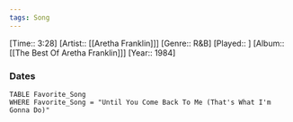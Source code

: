 ```yaml
---
tags: Song  
---
```

[Time:: 3:28]
[Artist:: [[Aretha Franklin]]]
[Genre:: R&B]
[Played:: ]
[Album:: [[The Best Of Aretha Franklin]]]
[Year:: 1984]
### Dates
````dataview
TABLE Favorite_Song
WHERE Favorite_Song = "Until You Come Back To Me (That's What I'm Gonna Do)"
````